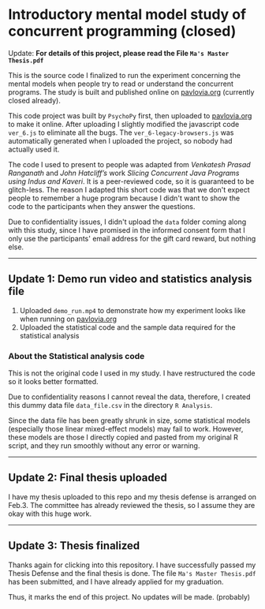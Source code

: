 # Introductory mental model study of concurrent programming (closed)

Update: **For details of this project, please read the File `Ma's Master Thesis.pdf`**

This is the source code I finalized to run the experiment concerning the mental models when people try to read or understand the concurrent programs. The study is built and published online on [pavlovia.org](http://pavlovia.org) (currently closed already).

This code project was built by `PsychoPy` first, then uploaded to [pavlovia.org](http://pavlovia.org) to make it online. After uploading I slightly modified the javascript code `ver_6.js` to eliminate all the bugs. The `ver_6-legacy-browsers.js` was automatically generated when I uploaded the project, so nobody had actually used it.

The code I used to present to people was adapted from *Venkatesh Prasad Ranganath* and *John Hatcliff’s* work *Slicing Concurrent Java Programs using Indus and Kaveri*. It is a peer-reviewed code, so it is guaranteed to be glitch-less. The reason I adapted this short code was that we don't expect people to remember a huge program because I didn't want to show the code to the participants when they answer the questions.

Due to confidentiality issues, I didn't upload the `data` folder coming along with this study, since I have promised in the informed consent form that I only use the participants' email address for the gift card reward, but nothing else.

----------------------------------------------------------------------------------------------------------------

## Update 1: Demo run video and statistics analysis file

1. Uploaded `demo_run.mp4` to demonstrate how my experiment looks like when running on [pavlovia.org](http://pavlovia.org)
2. Uploaded the statistical code and the sample data required for the statistical analysis

### About the Statistical analysis code

This is not the original code I used in my study. I have restructured the code so it looks better formatted.

Due to confidentiality reasons I cannot reveal the data, therefore, I created this dummy data file `data_file.csv` in the directory `R Analysis`.

Since the data file has been greatly shrunk in size, some statistical models (especially those linear mixed-effect models) may fail to work. However, these models are those I directly copied and pasted from my original R script, and they run smoothly without any error or warning.

----------------------------------------------------------------------------------------------------------------

## Update 2: Final thesis uploaded

I have my thesis uploaded to this repo and my thesis defense is arranged on Feb.3. The committee has already reviewed the thesis, so I assume they are okay with this huge work.

----------------------------------------------------------------------------------------------------------------

## Update 3: Thesis finalized

Thanks again for clicking into this repository. I have successfully passed my Thesis Defense and the final thesis is done. The file `Ma's Master Thesis.pdf` has been submitted, and I have already applied for my graduation.

Thus, it marks the end of this project. No updates will be made. (probably)
